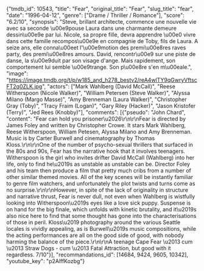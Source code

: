 {"tmdb_id": 10543, "title": "Fear", "original_title": "Fear", "slug_title": "fear", "date": "1996-04-12", "genre": ["Drame / Thriller / Romance"], "score": "6.2/10", "synopsis": "Steve, brillant architecte, commence une nouvelle vie avec sa seconde \u00e9pouse Laura dans une charmante demeure dessin\u00e9e par lui. Nicole, sa propre fille, devra apprendre \u00e0 vivre dans cette famille recompos\u00e9e en compagnie de Toby, fils de Laura. A seize ans, elle conna\u00eet l'\u00e9motion des premi\u00e8res raves party, des premi\u00e8res amours. David, rencontr\u00e9 sur une piste de danse, la s\u00e9duit par son visage d'ange. Mais rapidement, son comportement lui semble \u00e9trange. Son p\u00e8re s'en m\u00eale.", "image": "https://image.tmdb.org/t/p/w185_and_h278_bestv2/reA4wlTY9qGwryVftscFT2q0ZLK.jpg", "actors": ["Mark Wahlberg (David McCall)", "Reese Witherspoon (Nicole Walker)", "William Petersen (Steve Walker)", "Alyssa Milano (Margo Masse)", "Amy Brenneman (Laura Walker)", "Christopher Gray (Toby)", "Tracy Fraim (Logan)", "Gary Riley (Hacker)", "Jason Kristofer (Terry)", "Jed Rees (Knobby)"], "comments": [{"pseudo": "John Chard", "content": "Fear can hold you prisoner\u2026\r\n\r\nFear is directed by James Foley and written by Christopher Crowe. It stars Mark Wahlberg, Reese Witherspoon, William Petesen, Alyssa Milano and Amy Brenneman. Music is by Carter Burwell and cinematography by Thomas Kloss.\r\n\r\nOne of the number of psycho-sexual thrillers that surfaced in the 80s and 90s, Fear has the narrative hook that it involves teenagers. Witherspoon is the girl who invites drifter David McCall (Wahlberg) into her life, only to find he\u2019s as unstable as unstable can be. Director Foley and his team then produce a film that pretty much cribs from a number of other similar themed movies. All of the key scenes will be instantly familiar to genre film watchers, and unfortunately the plot twists and turns come as no surprise.\r\n\r\nHowever, in spite of the lack of originality in structure and narrative thrust, Fear is never dull, not even when Wahlberg is wistfully looking into Witherspoon\u2019s eyes like a love sick puppy. Suspense is on hand for the big finale, which unfolds with kinetic brutality, and it\u2019s also nice here to find that some thought has gone into the characterisations of those in peril. Kloss\u2019 photography around the various Seattle locales is vividly appealing, as is Burwell\u2019s music compositions, while the acting performances are all on the good side of good, with nobody harming the balance of the piece.\r\n\r\nA teenage Cape Fear \u2013 cum \u2013 Straw Dogs - cum \u2013 Fatal Attraction, but good with it regardless. 7/10"}], "recommandations_id": [14684, 9424, 9605, 10342], "youtube_key": "p2AlffKozbg"}
